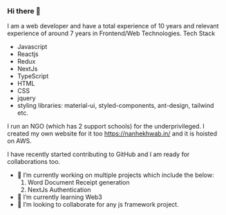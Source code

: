 ### Hi there 👋
I am a web developer and have a total experience of 10 years and relevant experience of around 7 years in Frontend/Web Technologies.
Tech Stack
 - Javascript
 - Reactjs
 - Redux
 - NextJs
 - TypeScript
 - HTML
 - CSS
 - jquery
 - styling libraries: material-ui, styled-components, ant-design, tailwind etc.

I run an NGO (which has 2 support schools) for the underprivileged. I created my own website for it too https://nanhekhwab.in/ and it is hoisted on AWS.

I have recently started contributing to GitHub and I am ready for collaborations too.
- 🔭 I’m currently working on multiple projects which include the below:
   1. Word Document Receipt generation
   2. NextJs Authentication 
- 🌱 I’m currently learning Web3
- 🤝 I’m looking to collaborate for any js framework project.

<!--
**priyasharma27021992/priyasharma27021992** is a ✨ _special_ ✨ repository because its `README.md` (this file) appears on your GitHub profile.

Here are some ideas to get you started:

- 🔭 I’m currently working on ...
- 🌱 I’m currently learning ...
- 👯 I’m looking to collaborate on ...
- 🤔 I’m looking for help with ...
- 💬 Ask me about ...
- 📫 How to reach me: ...
- 😄 Pronouns: ...
- ⚡ Fun fact: ...
-->
